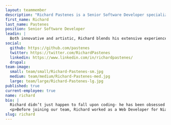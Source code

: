 ```yaml
---
layout: teammember
description: "Richard Pastenes is a Senior Software Developer specializing in open source development at ThinkShout, a full service digital agency and B-Corp that specializes in nonprofit tech, digital strategy, website development, accessible design, and brand work."
first_name: Richard
last_name: Pastenes
position: Senior Software Developer
leadin: |
  Both innovative and artistic, Richard blends his extensive experience in web development with his passion for creativity to produce well thought out and efficient web applications.
social:
  github: https://github.com/pastenes
  twitter: https://twitter.com/RichardPastenes
  linkedin: https://www.linkedin.com/in/richardpastenes/
  drupal: 
team-image:
  small: team/small/Richard-Pastenes-sm.jpg
  medium: team/medium/Richard-Pastenes-med.jpg
  large: team/large/Richard-Pastenes-lg.jpg
published: true
current-employee: true
name: richard
bio: |
  Richard didn’t just happen to fall upon coding- he has been obsessed with figuring out how things work from a young age. From tinkering with his toys to getting in trouble for taking apart (and putting back together) his dad’s car stereo, Richard was driven to pursue the analytical, yet creative, field of Electronic Engineering. On top of having an Associates degree in Web design and Bachelors in Electronic Engineering, Richard has co-owned a computer repair shop (which doubled as an internet cafe), managed the IT department of a mining company, and even had a stint as a graphic designer for a local magazine.
  <p>Before joining our team, Richard worked as a Web Developer for Nia, a mind-body movement company, and later as a Senior Web Developer with Intuitive Digital. Richard isn’t just a digital rockstar who was born in the driest desert in the world-- he’s also an avid photographer, lunch skipper, hiker, and adventure seeker. (I mean, who would move to a new country to marry the love of their life other than someone who loves adventure?) When he’s not busy transforming code into beautiful websites, you can find him hiking, fixing bikes, or taking photos. 
slug: richard
---
```

